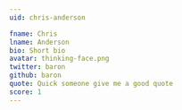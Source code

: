 ```yaml
---
uid: chris-anderson

fname: Chris
lname: Anderson
bio: Short bio
avatar: thinking-face.png
twitter: baron
github: baron
quote: Quick someone give me a good quote
score: 1
---
```


